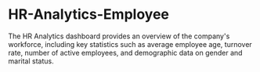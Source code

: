 # HR-Analytics-Employee
The HR Analytics dashboard provides an overview of the company's workforce, including key statistics such as average employee age, turnover rate, number of active employees, and demographic data on gender and marital status.
